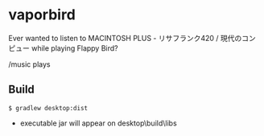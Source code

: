 # vaporbird

Ever wanted to listen to MACINTOSH PLUS - リサフランク420 / 現代のコンピュー while playing Flappy Bird?

/music plays


## Build
```
$ gradlew desktop:dist
```
* executable jar will appear on desktop\build\libs
